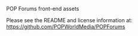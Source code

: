 ﻿POP Forums front-end assets

Please see the README and license information at:
https://github.com/POPWorldMedia/POPForums
